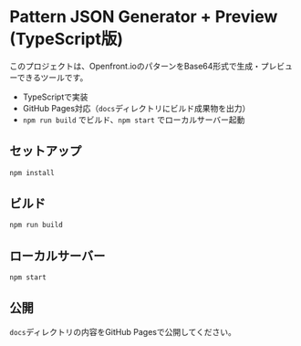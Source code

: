 # Pattern JSON Generator + Preview (TypeScript版)

このプロジェクトは、Openfront.ioのパターンをBase64形式で生成・プレビューできるツールです。

- TypeScriptで実装
- GitHub Pages対応（`docs`ディレクトリにビルド成果物を出力）
- `npm run build` でビルド、`npm start` でローカルサーバー起動

## セットアップ

```sh
npm install
```

## ビルド

```sh
npm run build
```

## ローカルサーバー

```sh
npm start
```

## 公開

`docs`ディレクトリの内容をGitHub Pagesで公開してください。
